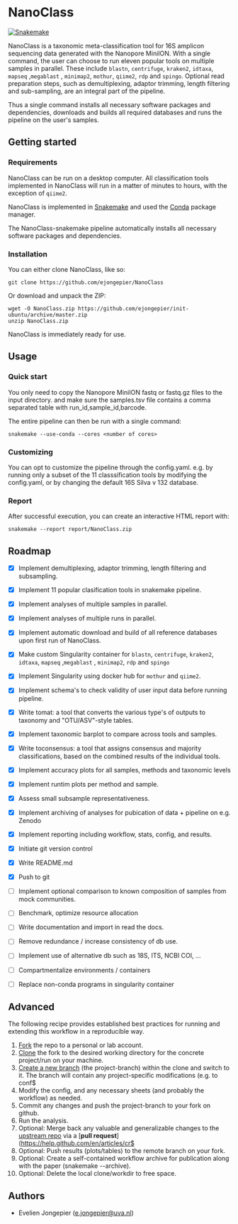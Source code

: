 # NanoClass

[![Snakemake](https://img.shields.io/badge/snakemake-≥5.7.4-brightgreen.svg)](https://snakemake.bitbucket.io)

NanoClass is a taxonomic meta-classification tool for 16S amplicon sequencing data generated with the Nanopore MiniION.
With a single command, the user can choose to run eleven popular tools on multiple samples in parallel.
These include `blastn`, `centrifuge`, `kraken2`, `idtaxa`, `mapseq` ,`megablast` , `minimap2`, `mothur`, `qiime2`, `rdp` and `spingo`.
Optional read preparation steps, such as demultiplexing, adaptor trimming, length filtering and sub-sampling, are an integral part of the pipeline.

Thus a single command installs all necessary software packages and dependencies, downloads and builds all required databases and runs the pipeline on the user's samples.

## Getting started

### Requirements

NanoClass can be run on a desktop computer. 
All classification tools implemented in NanoClass will run in a matter of minutes to hours, with the exception of `qiime2`.

NanoClass is implemented in [Snakemake](https://snakemake.readthedocs.io/en/stable/getting_started/installation.html) 
and used the [Conda](https://docs.conda.io/projects/conda/en/latest/user-guide/install/linux.html) package manager.

The NanoClass-snakemake pipeline automatically installs all necessary software packages and dependencies.

### Installation

You can either clone NanoClass, like so:

    git clone https://github.com/ejongepier/NanoClass

Or download and unpack the ZIP:

    wget -O NanoClass.zip https://github.com/ejongepier/init-ubuntu/archive/master.zip
    unzip NanoClass.zip

NanoClass is immediately ready for use.

## Usage 

### Quick start

You only need to copy the Nanopore MiniION fastq or fastq.gz files to the input directory.
and make sure the samples.tsv file contains a comma separated table with run_id,sample_id,barcode.

The entire pipeline can then be run with a single command:

    snakemake --use-conda --cores <number of cores>

### Customizing

You can opt to customize the pipeline through the config.yaml.
e.g. by running only a subset of the 11 classsification tools by modifying the config.yaml,
or by changing the default 16S Silva v 132 database.  


### Report

After successful execution, you can create an interactive HTML report with:

    snakemake --report report/NanoClass.zip


## Roadmap

- [x] Implement demultiplexing, adaptor trimming, length filtering and subsampling.
- [x] Implement 11 popular clasification tools in snakemake pipeline.
- [x] Implement analyses of multiple samples in parallel.
- [x] Implement analyses of multiple runs in parallel.
- [x] Implement automatic download and build of all reference databases upon first run of NanoClass.
- [x] Make custom Singularity container for `blastn`, `centrifuge`, `kraken2`, `idtaxa`, `mapseq` ,`megablast` , `minimap2`, `rdp` and `spingo`
- [x] Implement Singularity using docker hub for `mothur` and `qiime2`.
- [x] Implement schema's to check validity of user input data before running pipeline.
- [x] Write tomat: a tool that converts the various type's of outputs to taxonomy and "OTU/ASV"-style tables.
- [x] Implement taxonomic barplot to compare across tools and samples.
- [x] Write toconsensus: a tool that assigns consensus and majority classifications, based on the combined results of the individual tools.
- [x] Implement accuracy plots for all samples, methods and taxonomic levels
- [x] Implement runtim plots per method and sample.
- [x] Assess small subsample representativeness.
- [x] Implement archiving of analyses for pubication of data + pipeline on e.g. Zenodo
- [x] Implement reporting including workflow, stats, config, and results.
- [x] Initiate git version control
- [x] Write README.md
- [x] Push to git
- [ ] Implement optional comparison to known composition of samples from mock communities.
- [ ] Benchmark, optimize resource allocation
- [ ] Write documentation and import in read the docs.
- [ ] Remove redundance / increase consistency of db use.
- [ ] Implement use of alternative db such as 18S, ITS, NCBI COI, ...
- [ ] Compartmentalize environments / containers
- [ ] Replace non-conda programs in singularity container


## Advanced

The following recipe provides established best practices for running and extending this workflow in a reproducible way.

1. [Fork](https://help.github.com/en/articles/fork-a-repo) the repo to a personal or lab account.
2. [Clone](https://help.github.com/en/articles/cloning-a-repository) the fork to the desired working directory for the concrete project/run on your machine.
3. [Create a new branch](https://git-scm.com/docs/gittutorial#_managing_branches) (the project-branch) within the clone and switch to it. The branch will contain any project-specific modifications (e.g. to conf$
4. Modify the config, and any necessary sheets (and probably the workflow) as needed.
5. Commit any changes and push the project-branch to your fork on github.
6. Run the analysis.
7. Optional: Merge back any valuable and generalizable changes to the [upstream repo](https://github.com/snakemake-workflows/qiime2-caulerpa-test) via a [**pull request**](https://help.github.com/en/articles/cr$
8. Optional: Push results (plots/tables) to the remote branch on your fork.
9. Optional: Create a self-contained workflow archive for publication along with the paper (snakemake --archive).
10. Optional: Delete the local clone/workdir to free space.


<!-- ## Testing

Tests cases are in the subfolder `.test`. They are automtically executed via continuous integration with Travis CI. -->

## Authors

* Evelien Jongepier (e.jongepier@uva.nl)


